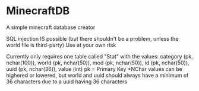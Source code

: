 # MinecraftDB
A simple minecraft database creator

SQL injection IS possible (but there shouldn't be a problem, unless the world file is third-party)
Use at your own risk

Currently only requires one table called "Stat" with the values: 
category (pk, nchar(100)), world (pk, nchar(50)), mod (pk, nchar(50)), id (pk, nchar(50)), uuid (pk, nchar(36)), value (int)
pk = Primary Key
*NChar values can be highered or lowered, but world and uuid should always have a minimum of 36 characters due to a uuid having 36 characters

